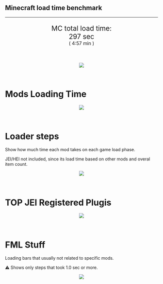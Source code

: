 ## Minecraft load time benchmark

---

<p align="center" style="font-size:160%;">
MC total load time:<br>
297 sec
<br>
<sup><sub>(
4:57 min
)</sub></sup>
</p>

<br>
<!--
Note for image scripts:
  - Newlines are ignored
  - This characters cant be used: +<"%#
-->
<p align="center">
<img src="https://quickchart.io/chart.png?w=400&h=60&c={
  type: 'horizontalBar',
  data: {
    datasets: [
        {label: 'Mixins\n', data: [26.00]},
        {label: 'Construction\n', data: [58.00]},
        {label: 'PreInit\n', data: [149.00]},
        {label: 'Init\n', data: [61.00]},
    ]
  },
  options: {
    layout: { padding: { top: 10 } },
    scales: {
      xAxes: [{display: false, stacked: true}],
      yAxes: [{display: false, stacked: true}],
    },
    elements: {rectangle: {borderWidth: 2}},
    legend: {display: false},
    plugins: {datalabels: {
      color: 'white',
      font: {
        family: 'Consolas',
      },
      formatter: (value, context) =>
        [context.dataset.label, value, 's'].join('')
    }},
    annotation: {
      clip: false,
      annotations: [{
          type: 'line',
          scaleID: 'x-axis-0',
          value: 26,
          borderColor: 'black',
          label: {
            content: 'Window appear',
            fontSize: 8,
            enabled: true,
            xPadding: 8, yPadding: 2,
            yAdjust: -20
          },
        }
      ]
    },
  }
}"/>
</p>

<br>

# Mods Loading Time

<p align="center">
<img src="https://quickchart.io/chart.png?w=400&h=300&c={
  type: 'outlabeledPie',
  options: {
    rotation: Math.PI,
    cutoutPercentage: 25,
    plugins: {
      legend: !1,
      outlabels: {
        stretch: 5,
        padding: 1,
        text: (v,i)=>[
          v.labels[v.dataIndex],' ',
          (v.percent*1000|0)/10,
          String.fromCharCode(37)].join('')
      }
    }
  },
  data: {...
`
8f304e  9.22s Astral Sorcery;
436e17  8.81s Had Enough Items;
395E14  1.15s [JEI Ingredient Filter];
395E14  7.89s [JEI Plugins];
5161a8  7.42s CraftTweaker2;
516fa8  6.87s Ender IO;
6e5e17  6.60s Tinkers' Antique;
5E5014  5.00s [TCon Textures];
813e81  6.23s OpenComputers;
a651a8  5.68s IndustrialCraft 2;
cd922c  4.08s NuclearCraft;
213664  3.23s Forestry;
3e7d81  3.21s ProbeZS;
6e175e  3.13s Recurrent Complex;
216364  2.51s Thermal Expansion;
436e17  2.49s Integrated Dynamics;
3e8160  2.42s The Twilight Forest;
a86e51  2.33s Extra Utilities 2;
ba3eb8  2.21s Cyclic;
444444 45.14s 30 Other mods;
333333 43.38s 148 'Fast' mods (1.0s - 0.1s);
222222  7.56s 285 'Instant' mods (%3C 0.1s)
`
    .split(';').reduce((a, l) => {
      l.match(/(\w{6}) *(\d*\.\d*) ?s (.*)/s)
      .slice(1).map((a, i) => [[String.fromCharCode(35),a].join(''), a,
        a.length > 15 ? a.split(/(?%3C=.{9})\s(?=\S{5})/).join('\n') : a
      ][i])
      .forEach((s, i) =>
        [a.datasets[0].backgroundColor, a.datasets[0].data, a.labels][i].push(s)
      );
      return a
    }, {
      labels: [],
      datasets: [{
        backgroundColor: [],
        data: [],
        borderColor: 'rgba(22,22,22,0.3)',
        borderWidth: 1
      }]
    })
  }
}"/>
</p>

<br>

# Loader steps

Show how much time each mod takes on each game load phase.

JEI/HEI not included, since its load time based on other mods and overal item count.

<p align="center">
<img src="https://quickchart.io/chart.png?w=400&h=450&c={
  options: {
    scales: {
      xAxes: [{stacked: true}],
      yAxes: [{stacked: true}],
    },
    plugins: {
      datalabels: {
        anchor: 'end',
        align: 'top',
        color: 'white',
        backgroundColor: 'rgba(46, 140, 171, 0.6)',
        borderColor: 'rgba(41, 168, 194, 1.0)',
        borderWidth: 0.5,
        borderRadius: 3,
        padding: 0,
        font: {size:10},
        formatter: (v,ctx) =>
          ctx.datasetIndex!=ctx.chart.data.datasets.length-1 ? null
            : [((ctx.chart.data.datasets.reduce((a,b)=>a- -b.data[ctx.dataIndex],0)*10)|0)/10,'s'].join('')
      },
      colorschemes: {
        scheme: 'office.Damask6'
      }
    }
  },
  type: 'bar',
  data: {...(() => {
    let a = { labels: [], datasets: [] };
`
0: Construction;
1: Loading Resources;
2: PreInitialization;
3: Initialization;
4: InterModComms;
5: LoadComplete;
6: ModIdMapping;
7: Other
`
    .split(';')
      .map(l => l.match(/\d: (.*)/).slice(1))
      .forEach(([name]) => a.datasets.push({ label: name, data: [] }));
`
                                  0      1      2      3      4      5      6      7;
Astral Sorcery                | 0.17| 0.00| 7.71| 1.33| 0.00| 0.00| 0.00| 0.00;
CraftTweaker2                 | 0.11| 0.00| 2.67| 4.58| 0.00| 0.06| 0.00| 0.00;
Ender IO                      | 1.69| 0.01| 3.08| 0.40| 1.66| 0.00| 0.03| 0.00;
Tinkers' Antique              | 0.72| 0.01| 0.10| 0.77| 0.00| 0.00| 0.00| 5.00;
OpenComputers                 | 0.14| 0.01| 4.16| 1.87| 0.06| 0.00| 0.00| 0.00;
IndustrialCraft 2             | 0.95| 0.01| 3.81| 0.92| 0.00| 0.00| 0.00| 0.00;
NuclearCraft                  | 0.05| 0.01| 3.10| 0.89| 0.00| 0.00| 0.03| 0.00;
Forestry                      | 0.29| 0.01| 2.10| 0.84| 0.00| 0.00| 0.00| 0.00;
ProbeZS                       | 0.02| 0.00| 0.06| 3.13| 0.00| 0.00| 0.00| 0.00;
Recurrent Complex             | 0.17| 0.00| 0.31| 2.66| 0.00| 0.00| 0.00| 0.00;
[Mod Average]                 | 0.07| 0.00| 0.18| 0.09| 0.00| 0.01| 0.00| 0.01
`
    .split(';').slice(1)
      .map(l => l.split('|').map(s => s.trim()))
      .forEach(([name, ...arr], i) => {
        a.labels.push(name);
        arr.forEach((v, j) => a.datasets[j].data[i] = v)
      }); return a
  })()}
}"/>
</p>

<br>

# TOP JEI Registered Plugis

<p align="center">
<img src="https://quickchart.io/chart.png?w=500&h=200&c={
  options: {
    elements: { rectangle: { borderWidth: 1 } },
    legend: false,
    scales: {
      yAxes: [{ ticks: { fontSize: 9, fontFamily: 'Verdana' }}],
    },
  },
  type: 'horizontalBar',
    data: {...(() => {
      let a = {
        labels: [], datasets: [{
          backgroundColor: 'rgba(0, 99, 132, 0.5)',
          borderColor: 'rgb(0, 99, 132)',
          data: []
        }]
      };
`
 1.40: li.cil.oc.integration.jei.ModPluginOpenComputers;
 0.99: com.rwtema.extrautils2.crafting.jei.XUJEIPlugin;
 0.76: jeresources.jei.JEIConfig;
 0.64: ic2.jeiIntegration.SubModule;
 0.61: com.buuz135.industrial.jei.JEICustomPlugin;
 0.52: crazypants.enderio.machines.integration.jei.MachinesPlugin;
 0.46: mezz.jei.plugins.vanilla.VanillaPlugin;
 0.18: cofh.thermalexpansion.plugins.jei.JEIPluginTE;
 0.18: crazypants.enderio.base.integration.jei.JeiPlugin;
 0.16: knightminer.tcomplement.plugin.jei.JEIPlugin;
 0.16: com.buuz135.thaumicjei.ThaumcraftJEIPlugin;
 0.14: rustic.compat.jei.RusticJEIPlugin;
 1.70: Other
`
        .split(';')
        .map(l => l.split(':'))
        .forEach(([time, name]) => {
          a.labels.push(name);
          a.datasets[0].data.push(time)
        })
        ; return a
    })()
  }
}"/>
</p>

<br>

# FML Stuff

Loading bars that usually not related to specific mods.

⚠️ Shows only steps that took 1.0 sec or more.

<p align="center">
<img src="https://quickchart.io/chart.png?w=500&h=400&c={
  options: {
    rotation: Math.PI*1.125,
    cutoutPercentage: 55,
    plugins: {
      legend: !1,
      outlabels: {
        stretch: 5,
        padding: 1,
        text: (v)=>v.labels
      },
      doughnutlabel: {
        labels: [
          {
            text: 'FML stuff:',
            color: 'rgba(128, 128, 128, 0.5)',
            font: {size: 18}
          },
          {
            text: '111.11s',
            color: 'rgba(128, 128, 128, 1)',
            font: {size: 22}
          }
        ]
      },
    }
  },
  type: 'outlabeledPie',
  data: {...(() => {
    let a = {
      labels: [],
      datasets: [{
        backgroundColor: [],
        data: [],
        borderColor: 'rgba(22,22,22,0.3)',
        borderWidth: 2
      }]
    };
`
994400  1.47s Reloading;
001799  5.34s Loading Resource - AssetLibrary;
369900  1.10s CCL ModelLoading: Blocks;
229900  3.56s Preloading 50932 textures;
179900  1.79s Texture loading;
00991C  4.59s Posting bake events;
009926 32.38s Setting up dynamic models;
009930 32.47s Loading Resource - ModelManager;
009996 33.44s Rendering Setup;
440099  1.61s XML Recipes;
4F0099  2.11s InterModComms;
99007D 11.67s [VintageFix]: Texture search 68465 sprites;
990073  3.68s Preloaded 33184 sprites
`
    .split(';')
      .map(l => l.match(/(\w{6}) *(\d*\.\d*) ?s (.*)/s))
      .forEach(([, col, time, name]) => {
        a.labels.push([
          name.length > 15 ? name.split(/(?%3C=.{11})\s(?=\S{6})/).join('\n') : name
          , ' ', time, 's'
        ].join(''));
        a.datasets[0].data.push(parseFloat(time));
        a.datasets[0].backgroundColor.push([String.fromCharCode(35), col].join(''))
      })
      ; return a
  })()}
}"/>
</p>

